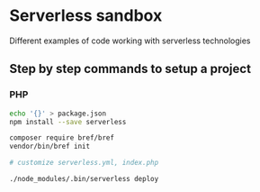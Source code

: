 # Serverless sandbox

Different examples of code working with serverless technologies

## Step by step commands to setup a project

### PHP

```bash
echo '{}' > package.json
npm install --save serverless

composer require bref/bref
vendor/bin/bref init

# customize serverless.yml, index.php

./node_modules/.bin/serverless deploy
```
